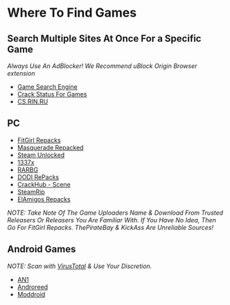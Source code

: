 # Where To Find Games 
## Search Multiple Sites At Once For a Specific Game
*Always Use An AdBlocker! We Recommend uBlock Origin Browser extension*
* [Game Search Engine](https://cse.google.com/cse?cx=006516753008110874046:cbjowp5sdqg)
* [Crack Status For Games](https://crackwatch.com/)
* [CS.RIN.RU](https://cs.rin.ru/forum/)

## PC
* [FitGirl Repacks](https://fitgirl-repacks.site/)
* [Masquerade Repacked](https://masquerade.site/)
* [Steam Unlocked](https://steamunlocked.net/)
* [1337x](https://1337x.to/)
* [RARBG](https://rarbg.to)
* [DODI RePacks](http://dodi-repacks.site/)
* [CrackHub - Scene](https://scene.crackhub.site/)
* [SteamRip](https://steamrip.com/)
* [ElAmigos Repacks](https://elamigos.site/)

*NOTE: Take Note Of The Game Uploaders Name & Download From Trusted Releasers Or Releasers You Are Familiar With. If You Have No Idea, Then Go For FitGirl Repacks. ThePirateBay & KickAss Are Unreliable Sources!*

## Android Games
*NOTE: Scan with [VirusTotal](https://VirusTotal.com) & Use Your Discretion.*
* [AN1](https://an1.com/)
* [Androreed](https://www.androeed.ru/)
* [Moddroid](https://moddroid.co/)
